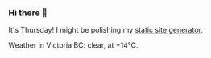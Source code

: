 ### Hi there :wave:

It's Thursday! I might be polishing my [static site generator](https://github.com/bewuethr/pandoc-bash-blog).

Weather in Victoria BC: clear, at +14°C.
